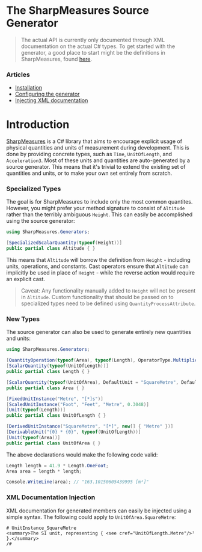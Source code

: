 # The SharpMeasures Source Generator

> The actual API is currently only documented through XML documentation on the actual C# types. To get started with the generator, a good place to start might be the definitions in SharpMeasures, found [here](https://github.com/ErikWe/sharp-measures/tree/main/SharpMeasures/SharpMeasures).

### Articles
* [Installation](Installation.md)
* [Configuring the generator](Configuration.md)
* [Injecting XML documentation](DocumentationInjection.md)

# Introduction

[SharpMeasures](https://github.com/ErikWe/sharp-measures) is a C# library that aims to encourage explicit usage of physical quantities and units of measurement during development. This is done by providing concrete types, such as `Time`, `UnitOfLength`, and `Acceleration3`. Most of these units and quantities are auto-generated by a source generator. This means that it's trivial to extend the existing set of quantities and units, or to make your own set entirely from scratch.

### Specialized Types

The goal is for SharpMeasures to include only the most common quantites. However, you might prefer your method signature to consist of `Altitude` rather than the terribly ambiguous `Height`. This can easily be accomplished using the source generator:

```csharp
using SharpMeasures.Generators;

[SpecializedScalarQuantity(typeof(Height))]
public partial class Altitude { }
```

This means that `Altitude` will borrow the definition from `Height` - including units, operations, and constants. Cast operators ensure that `Altitude` can implicitly be used in place of `Height` - while the reverse action would require an explicit cast.

> Caveat: Any functionality manually added to `Height` will not be present in `Altitude`. Custom functionality that should be passed on to specialized types need to be defined using `QuantityProcessAttribute`.

### New Types

The source generator can also be used to generate entirely new quantities and units:

```csharp
using SharpMeasures.Generators;

[QuantityOperation(typeof(Area), typeof(Length), OperatorType.Multiplication)]
[ScalarQuantity(typeof(UnitOfLength))]
public partial class Length { }

[ScalarQuantity(typeof(UnitOfArea), DefaultUnit = "SquareMetre", DefaultSymbol = "m²")]
public partial class Area { }

[FixedUnitInstance("Metre", "[*]s")]
[ScaledUnitInstance("Foot", "Feet", "Metre", 0.3048)]
[Unit(typeof(Length))]
public partial class UnitOfLength { }

[DerivedUnitInstance("SquareMetre", "[*]", new[] { "Metre" })]
[DerivableUnit("{0} * {0}", typeof(UnitOfLength))]
[Unit(typeof(Area))]
public partial class UnitOfArea { }
```

The above declarations would make the following code valid:

```csharp
Length length = 41.9 * Length.OneFoot;
Area area = length * length;

Console.WriteLine(area); // "163.10150605439995 [m²]"
```

### XML Documentation Injection

XML documentation for generated members can easily be injected using a simple syntax. The following could apply to `UnitOfArea.SquareMetre`:

```
# UnitInstance_SquareMetre
<summary>The SI unit, representing { <see cref="UnitOfLength.Metre"/>² }.</summary>
/#
```